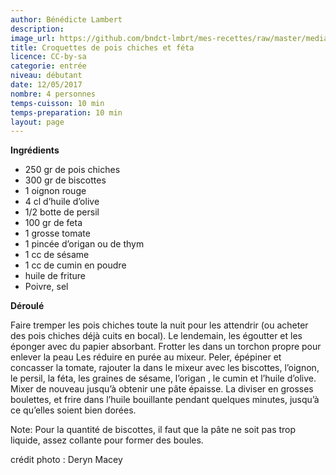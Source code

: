 ```yaml
---
author: Bénédicte Lambert
description: 
image_url: https://github.com/bndct-lmbrt/mes-recettes/raw/master/medias/chickpeas.jpg
title: Croquettes de pois chiches et féta
licence: CC-by-sa
categorie: entrée
niveau: débutant
date: 12/05/2017
nombre: 4 personnes
temps-cuisson: 10 min
temps-preparation: 10 min
layout: page
---
```



**Ingrédients**


* 250 gr de pois chiches
* 300 gr de biscottes
* 1 oignon rouge
* 4 cl d’huile d’olive
* 1/2 botte de persil
* 100 gr de feta
* 1 grosse tomate
* 1 pincée d’origan ou de thym
* 1 cc de sésame
* 1 cc de cumin en poudre
* huile de friture
* Poivre, sel 

**Déroulé**  

 Faire tremper les pois chiches toute la nuit pour les attendrir (ou acheter des pois chiches déjà cuits en bocal).
Le lendemain, les égoutter et les éponger avec du papier absorbant. Frotter les dans un torchon propre pour enlever la peau
Les réduire en purée au mixeur. Peler, épépiner et concasser la tomate, rajouter la dans le mixeur avec les biscottes, l’oignon, le persil, la féta, les graines de sésame, l’origan , le cumin et l’huile d’olive. Mixer de nouveau jusqu’à obtenir une pâte épaisse.
La diviser en grosses boulettes, et frire dans l’huile bouillante pendant quelques minutes, jusqu’à ce qu’elles soient bien dorées.

Note: Pour la quantité de biscottes, il faut que la pâte ne soit pas trop liquide, assez collante pour former des boules.

crédit photo : Deryn Macey
